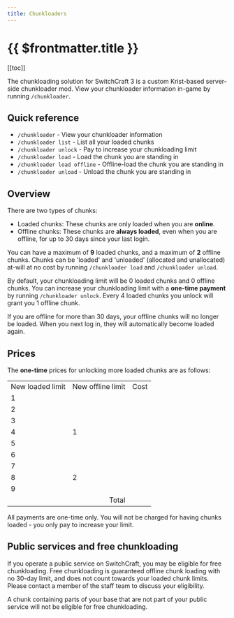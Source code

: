 ```yaml
---
title: Chunkloaders
---
```


# {{ $frontmatter.title }}

[[toc]]

The chunkloading solution for SwitchCraft 3 is a custom Krist-based server-side chunkloader mod. View your chunkloader
information in-game by running `/chunkloader`.

## Quick reference

- `/chunkloader` - View your chunkloader information
- `/chunkloader list` - List all your loaded chunks
- `/chunkloader unlock` - Pay to increase your chunkloading limit
- `/chunkloader load` - Load the chunk you are standing in
- `/chunkloader load offline` - Offline-load the chunk you are standing in
- `/chunkloader unload` - Unload the chunk you are standing in

## Overview

There are two types of chunks:
- Loaded chunks: These chunks are only loaded when you are **online**.
- Offline chunks: These chunks are **always loaded**, even when you are offline, for up to 30 days since your last login.

You can have a maximum of **9** loaded chunks, and a maximum of **2** offline chunks. Chunks can be 'loaded' and 
'unloaded' (allocated and unallocated) at-will at no cost by running `/chunkloader load` and 
`/chunkloader unload`.

By default, your chunkloading limit will be 0 loaded chunks and 0 offline chunks. You can increase your chunkloading
limit with a **one-time payment** by running `/chunkloader unlock`. Every 4 loaded chunks you unlock will grant you 1 
offline chunk. 

If you are offline for more than 30 days, your offline chunks will no longer be loaded. When you next log in, they will
automatically become loaded again.

## Prices

The **one-time** prices for unlocking more loaded chunks are as follows:

<table>
    <tr>
        <td>New loaded limit</td>
        <td>New offline limit</td>
        <td>Cost</td>
    </tr>
    <tr><td>1</td> <td></td>  <td><KristValue :value="100" /></td></tr>
    <tr><td>2</td> <td></td>  <td><KristValue :value="150" /></td></tr>
    <tr><td>3</td> <td></td>  <td><KristValue :value="200" /></td></tr>
    <tr><td>4</td> <td>1</td> <td><KristValue :value="250" /></td></tr>
    <tr><td>5</td> <td></td>  <td><KristValue :value="300" /></td></tr>
    <tr><td>6</td> <td></td>  <td><KristValue :value="350" /></td></tr>
    <tr><td>7</td> <td></td>  <td><KristValue :value="400" /></td></tr>
    <tr><td>8</td> <td>2</td> <td><KristValue :value="450" /></td></tr>
    <tr><td>9</td> <td></td>  <td><KristValue :value="500" /></td></tr>
    <tr>
        <td colspan="2" align="right">Total</td>
        <td><KristValue :value="2700" /></td>
    </tr>
</table>

All payments are one-time only. You will not be charged for having chunks loaded - you only pay to increase your limit.

## Public services and free chunkloading

If you operate a public service on SwitchCraft, you may be eligible for free chunkloading. Free chunkloading is 
guaranteed offline chunk loading with no 30-day limit, and does not count towards your loaded chunk limits. Please 
contact a member of the staff team to discuss your eligibility. 

A chunk containing parts of your base that are not part of your public service will not be eligible for free
chunkloading.
